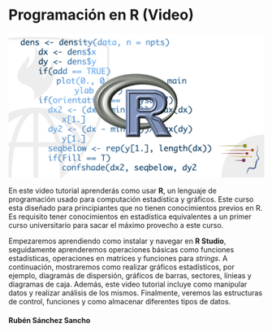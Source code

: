 # Programación en R (Video)


![](Rprogramming.jpg)

En este video tutorial aprenderás como usar __R__, un lenguaje de programación usado para computación estadística y gráficos. Este curso esta diseñado para principiantes que no tienen conocimientos previos en R. Es requisito tener conocimientos en estadística equivalentes a un primer curso universitario para sacar el máximo provecho a este curso.

Empezaremos aprendiendo como instalar y navegar en __R Studio__, seguidamente aprenderemos operaciones básicas como funciones estadísticas, operaciones en matrices y funciones para _strings_. A continuación, mostraremos como realizar gráficos estadísticos, por ejemplo, diagramás de dispersión, gráficos de barras, sectores, línieas y diagramas de caja. Además, este video tutorial incluye como manipular datos y realizar análisis de los mismos. Finalmente, veremos las estructuras de control, funciones y como almacenar diferentes tipos de datos.




#### Rubén Sánchez Sancho

